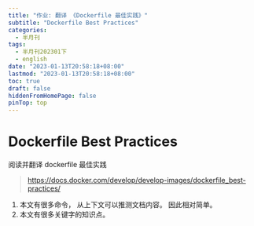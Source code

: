 ```yaml
---
title: "作业: 翻译 《Dockerfile 最佳实践》"
subtitle: "Dockerfile Best Practices"
categories:
  - 半月刊
tags:
  - 半月刊202301下
  - english
date: "2023-01-13T20:58:18+08:00"
lastmod: "2023-01-13T20:58:18+08:00"
toc: true
draft: false
hiddenFromHomePage: false
pinTop: top
---
```




# Dockerfile Best Practices

阅读并翻译 dockerfile 最佳实践

> https://docs.docker.com/develop/develop-images/dockerfile_best-practices/

1. 本文有很多命令， 从上下文可以推测文档内容。 因此相对简单。
2. 本文有很多关键字的知识点。

